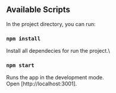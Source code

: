 ## Available Scripts

In the project directory, you can run:

### `npm install`

Install all dependecies for run the project.\

### `npm start`

Runs the app in the development mode.\
Open [http://localhost:3001].
